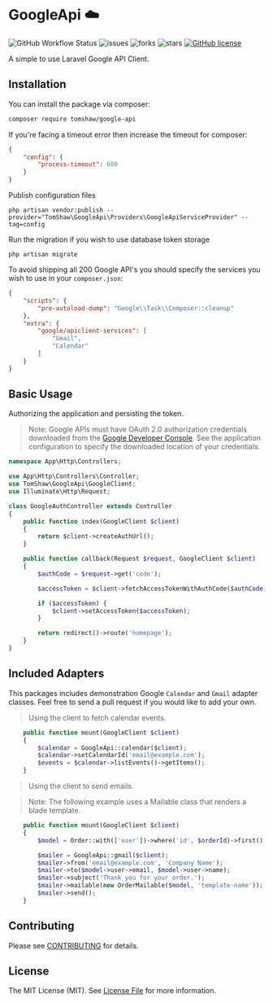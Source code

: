# GoogleApi ☁️

![GitHub Workflow Status](https://img.shields.io/github/actions/workflow/status/tomshaw/google-api/run-tests.yml?branch=master&style=flat-square&label=tests)
![issues](https://img.shields.io/github/issues/tomshaw/google-api?style=flat&logo=appveyor)
![forks](https://img.shields.io/github/forks/tomshaw/google-api?style=flat&logo=appveyor)
![stars](https://img.shields.io/github/stars/tomshaw/google-api?style=flat&logo=appveyor)
[![GitHub license](https://img.shields.io/github/license/tomshaw/google-api)](https://github.com/tomshaw/google-api/blob/master/LICENSE)

A simple to use Laravel Google API Client.

## Installation

You can install the package via composer:

```bash
composer require tomshaw/google-api
```

If you're facing a timeout error then increase the timeout for composer:

```json
{
    "config": {
        "process-timeout": 600
    }
}
```

Publish configuration files

```
php artisan vendor:publish --provider="TomShaw\GoogleApi\Providers\GoogleApiServiceProvider" --tag=config
```

Run the migration if you wish to use database token storage

```
php artisan migrate
```

To avoid shipping all 200 Google API's you should specify the services you wish to use in your `composer.json`:

```json
{
    "scripts": {
        "pre-autoload-dump": "Google\\Task\\Composer::cleanup"
    },
    "extra": {
        "google/apiclient-services": [
            "Gmail",
            "Calendar"
        ]
    }
}
```

## Basic Usage

Authorizing the application and persisting the token.

> Note: Google APIs must have OAuth 2.0 authorization credentials downloaded from the [Google Developer Console](https://console.cloud.google.com/apis). See the application configuration to specify the downloaded location of your credentials. 

```php
namespace App\Http\Controllers;

use App\Http\Controllers\Controller;
use TomShaw\GoogleApi\GoogleClient;
use Illuminate\Http\Request;

class GoogleAuthController extends Controller
{
    public function index(GoogleClient $client)
    {
        return $client->createAuthUrl();
    }

    public function callback(Request $request, GoogleClient $client)
    {
        $authCode = $request->get('code');

        $accessToken = $client->fetchAccessTokenWithAuthCode($authCode);

        if ($accessToken) {
            $client->setAccessToken($accessToken);
        }

        return redirect()->route('homepage');
    }
}
```

## Included Adapters

This packages includes demonstration Google `Calendar` and `Gmail` adapter classes. Feel free to send a pull request if you would like to add your own. 

> Using the client to fetch calendar events.

```php
    public function mount(GoogleClient $client)
    {
        $calendar = GoogleApi::calendar($client);
        $calendar->setCalendarId('email@example.com');
        $events = $calendar->listEvents()->getItems();
    }
```

> Using the client to send emails.

> Note: The following example uses a Mailable class that renders a blade template. 

```php
    public function mount(GoogleClient $client)
    {
        $model = Order::with(['user'])->where('id', $orderId)->first();

        $mailer = GoogleApi::gmail($client);
        $mailer->from('email@example.com', 'Company Name');
        $mailer->to($model->user->email, $model->user->name);
        $mailer->subject('Thank you for your order.');
        $mailer->mailable(new OrderMailable($model, 'template-name'));
        $mailer->send();
    }
```

## Contributing

Please see [CONTRIBUTING](CONTRIBUTING.md) for details.

## License

The MIT License (MIT). See [License File](LICENSE) for more information.
